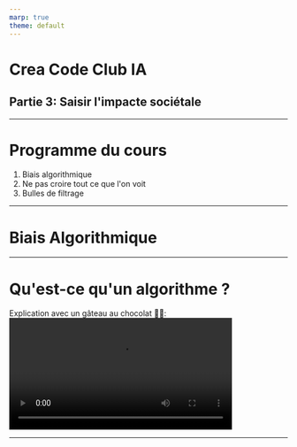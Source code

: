 ```yaml
---
marp: true
theme: default
---
```


# Crea Code Club IA
## Partie 3: Saisir l'impacte sociétale

---

[//]: # (--------------- Introduction)

# Programme du cours
1. Biais algorithmique
2. Ne pas croire tout ce que l'on voit
3. Bulles de filtrage

---

# Biais Algorithmique

---

# Qu'est-ce qu'un algorithme ?
Explication avec un gâteau au chocolat 🍫🍫:
<video src="https://www.youtube.com/watch?v=iQpsPVVppZM" controls style="width:80%"></video>

---

<!--stackedit_data:
eyJoaXN0b3J5IjpbMTgzNTIyOTQ3N119
-->